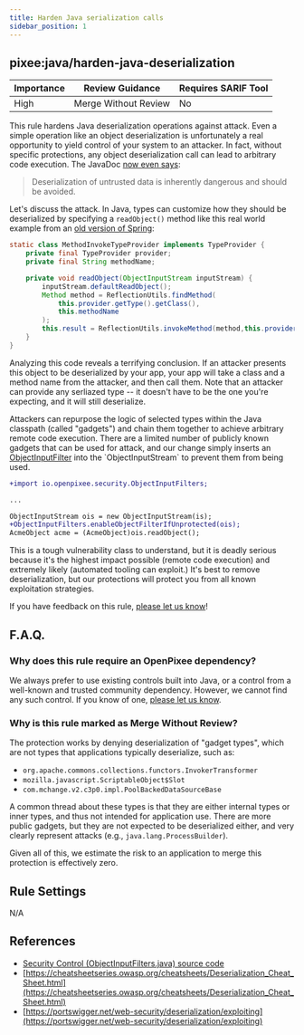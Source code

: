 ```yaml
---
title: Harden Java serialization calls
sidebar_position: 1
---
```


## pixee:java/harden-java-deserialization 

| Importance | Review Guidance      | Requires SARIF Tool |
|------------|----------------------|---------------------|
 | High       | Merge Without Review | No                  |

This rule hardens Java deserialization operations against attack. Even a simple operation like an object deserialization is unfortunately a real opportunity to yield control of your system to an attacker. In fact, without specific protections, any object deserialization call can lead to arbitrary code execution. The JavaDoc [now even says](https://docs.oracle.com/en/java/javase/17/docs/api/java.base/java/io/ObjectInputFilter.html):

> Deserialization of untrusted data is inherently dangerous and should be avoided.

Let's discuss the attack. In Java, types can customize how they should be deserialized by specifying a `readObject()` method like this real world example from an [old version of Spring](https://github.com/spring-projects/spring-framework/blob/4.0.x/spring-core/src/main/java/org/springframework/core/SerializableTypeWrapper.java#L404):

```java
static class MethodInvokeTypeProvider implements TypeProvider {
    private final TypeProvider provider;
    private final String methodName;

    private void readObject(ObjectInputStream inputStream) {
        inputStream.defaultReadObject();
        Method method = ReflectionUtils.findMethod(
            this.provider.getType().getClass(),
            this.methodName
        );
        this.result = ReflectionUtils.invokeMethod(method,this.provider.getType());
    }
}
```

Analyzing this code reveals a terrifying conclusion. If an attacker presents this object to be deserialized by your app, your app will take a class and a method name from the attacker, and then call them. Note that an attacker can provide any serliazed type -- it doesn't have to be the one you're expecting, and it will still deserialize.

Attackers can repurpose the logic of selected types within the Java classpath (called "gadgets") and chain them together to achieve arbitrary remote code execution. There are a limited number of publicly known gadgets that can be used for attack, and our change simply inserts an [ObjectInputFilter](https://docs.oracle.com/en/java/javase/17/docs/api/java.base/java/io/ObjectInputStream.html#setObjectInputFilter(java.io.ObjectInputFilter)) into the `ObjectInputStream` to prevent them from being used.

```diff
+import io.openpixee.security.ObjectInputFilters;

...

ObjectInputStream ois = new ObjectInputStream(is);
+ObjectInputFilters.enableObjectFilterIfUnprotected(ois);
AcmeObject acme = (AcmeObject)ois.readObject();
```

This is a tough vulnerability class to understand, but it is deadly serious because it's the highest impact possible (remote code execution) and extremely likely (automated tooling can exploit.) It's best to remove deserialization, but our protections will protect you from all known exploitation strategies.

If you have feedback on this rule, [please let us know](mailto:feedback@pixee.ai)!

## F.A.Q. 

### Why does this rule require an OpenPixee dependency?

We always prefer to use existing controls built into Java, or a control from a well-known and trusted community dependency. However, we cannot find any such control. If you know of one, [please let us know](https://pixee.ai/feedback/).

### Why is this rule marked as Merge Without Review?

The protection works by denying deserialization of "gadget types", which are not types that applications typically deserialize, such as:
* `org.apache.commons.collections.functors.InvokerTransformer`
* `mozilla.javascript.ScriptableObject$Slot`
* `com.mchange.v2.c3p0.impl.PoolBackedDataSourceBase`

A common thread about these types is that they are either internal types or inner types, and thus not intended for application use. There are more public gadgets, but they are not expected to be deserialized either, and very clearly represent attacks (e.g., `java.lang.ProcessBuilder`).   

Given all of this, we estimate the risk to an application to merge this protection is effectively zero.

## Rule Settings

N/A

## References
* [Security Control (ObjectInputFilters.java) source code](https://github.com/openpixee/java-security-toolkit/blob/main/src/main/java/io/openpixee/security/ObjectInputFilters.java)
* [https://cheatsheetseries.owasp.org/cheatsheets/Deserialization_Cheat_Sheet.html](https://cheatsheetseries.owasp.org/cheatsheets/Deserialization_Cheat_Sheet.html)
* [https://portswigger.net/web-security/deserialization/exploiting](https://portswigger.net/web-security/deserialization/exploiting)
